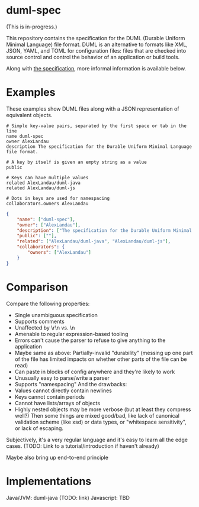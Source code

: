 # duml-spec

(This is in-progress.)

This repository contains the specification for the DUML (Durable Uniform Minimal Language) file format. DUML is an
alternative to formats like XML, JSON, YAML, and TOML for configuration files: files that are checked into source
control and control the behavior of an application or build tools.

Along with [the specification](SPEC.md), more informal information is available below.

# Examples

These examples show DUML files along with a JSON representation of equivalent objects.

```
# Simple key-value pairs, separated by the first space or tab in the line
name duml-spec
owner AlexLandau
description The specification for the Durable Uniform Minimal Language file format.

# A key by itself is given an empty string as a value
public

# Keys can have multiple values
related AlexLandau/duml-java
related AlexLandau/duml-js

# Dots in keys are used for namespacing
collaborators.owners AlexLandau
```

``` json
{
    "name": ["duml-spec"],
    "owner": ["AlexLandau"],
    "description": ["The specification for the Durable Uniform Minimal Language file format."],
    "public": [""],
    "related": ["AlexLandau/duml-java", "AlexLandau/duml-js"],
    "collaborators": {
        "owners": ["AlexLandau"]
    }
}
```

# Comparison

Compare the following properties:

- Single unambiguous specification
- Supports comments
- Unaffected by \r\n vs. \n
- Amenable to regular expression-based tooling
- Errors can't cause the parser to refuse to give anything to the application
- Maybe same as above: Partially-invalid "durability" (messing up one part of the file has limited impacts on whether other parts of the file can be read)
- Can paste in blocks of config anywhere and they're likely to work
- Unusually easy to parse/write a parser
- Supports "namespacing"
And the drawbacks:
- Values cannot directly contain newlines
- Keys cannot contain periods
- Cannot have lists/arrays of objects
- Highly nested objects may be more verbose (but at least they compress well?)
Then some things are mixed good/bad, like lack of canonical validation scheme (like xsd) or data types, or "whitespace sensitivity", or lack of escaping.

Subjectively, it's a very regular language and it's easy to learn all the edge cases. (TODO: Link to a tutorial/introduction if haven't already)

Maybe also bring up end-to-end principle

# Implementations

Java/JVM: duml-java (TODO: link)
Javascript: TBD
